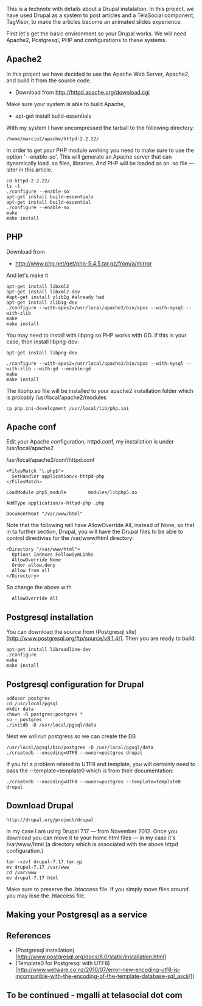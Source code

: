 This is a technote with details about a Drupal instalation. In this project, we have used Drupal as a system to post articles and a TelaSocial component, TagVisor, to make the articles become an animated slides experience. 

First let's get the basic environment so your Drupal works. We will need Apache2, Postgresql, PHP and configurations to these systems. 

## Apache2

In this project we have decided to use the Apache Web Server, Apache2, and build it from the source code. 

* Download from http://httpd.apache.org/download.cgi

Make sure your system is able to build Apache, 

* apt-get install build-essentials
 
With my system I have uncompressed the tarball to the following directory: 

    /home/marcio2/apache/httpd-2.2.22/

In order to get your PHP module working you need to make sure to use the option '--enable-so'. This will generate an Apache server that can dynamically load .so files, libraries. And PHP will be loaded as an .so file — later in this article. 

    cd httpd-2.2.22/
    ls -l
    ./configure --enable-so
    apt-get install build-essentials
    apt-get install build-essential
    ./configure --enable-so
    make
    make install

## PHP 

Download from 

* http://www.php.net/get/php-5.4.5.tar.gz/from/a/mirror

And let's make it

    apt-get install libxml2
    apt-get install libxml2-dev
    #apt-get install zlib1g #already had
    apt-get install zlib1g-dev
    ./configure --with-apxs2=/usr/local/apache2/bin/apxs --with-mysql --with-zlib
    make
    make install

You may need to install with libpng so PHP works with GD. If this is your case, then install libpng-dev: 

    apt-get install libpng-dev

    ./configure --with-apxs2=/usr/local/apache2/bin/apxs --with-mysql --with-zlib --with-gd --enable-gd
    make
    make install

The libphp.so file will be installed to your apache2 installation folder which is probably /usr/local/apache2/modules

    cp php.ini-development /usr/local/lib/php.ini

## Apache conf

Edit your Apache configuration, httpd.conf, my installation is under /usr/local/apache2

/usr/local/apache2/conf/httpd.conf

    <FilesMatch "\.php$">
      SetHandler application/x-httpd-php
    </FilesMatch>

    LoadModule php5_module        modules/libphp5.so

    AddType application/x-httpd-php .php

    DocumentRoot "/var/www/html"

Note that the following will have AllowOverride All, instead of None, so that in ta further section, Drupal, you will have the Drupal files to be able to control directivies for the /var/www/html directory: 

    <Directory "/var/www/html">
      Options Indexes FollowSymLinks
      AllowOverride None
      Order allow,deny
      Allow from all
    </Directory>

So change the above with 

      AllowOverride All

## Postgresql installation

You can download the source from (Postgresql site)[http://www.postgresql.org/ftp/source/v9.1.4/]. Then you are ready to build:

    apt-get install libreadline-dev
    ./configure
    make
    make install

## Postgresql configuration for Drupal

    adduser postgres
    cd /usr/local/pgsql
    mkdir data 
    chown -R postgres:postgres * 
    su - postgres
    ./initdb -D /usr/local/pgsql/data
 
Next we will run postgress so we can create the DB

    /usr/local/pgsql/bin/postgres -D /usr/local/pgsql/data
    ./createdb --encoding=UTF8 --owner=postgres drupal

If you hit a problem related to UTF8 and template, you will certainly need to pass the --template=template0 which is from their documentation: 

    ./createdb --encoding=UTF8 --owner=postgres --template=template0 drupal

## Download Drupal

    http://drupal.org/project/drupal

In my case I am using Drupal 7.17 — from November 2012. Once you download you can move it to your home html files — in my case it's /var/www/html (a directory which is associated with the above httpd configuration.)

    tar -xzvf drupal-7.17.tar.gz  
    mv drupal-7.17 /var/www
    cd /var/www
    mv drupal-7.17 html
  
Make sure to preserve the .htaccess file. If you simply move files around you may lose the .htaccess file. 

## Making your Postgresql as a service

## References

* (Postgresql installation)[http://www.postgresql.org/docs/8.0/static/installation.html]
* (Template0 for Postgresql with UTF8)[http://www.wetware.co.nz/2010/07/error-new-encoding-utf8-is-incompatible-with-the-encoding-of-the-template-database-sql_ascii/])

## To be continued - mgalli at telasocial dot com
